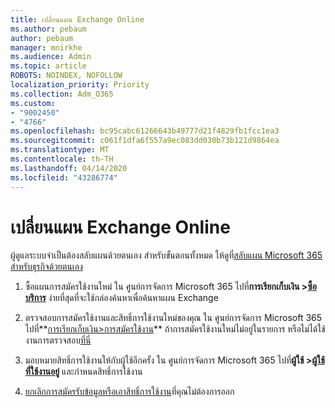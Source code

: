 ```yaml
---
title: เปลี่ยนแผน Exchange Online
ms.author: pebaum
author: pebaum
manager: mnirkhe
ms.audience: Admin
ms.topic: article
ROBOTS: NOINDEX, NOFOLLOW
localization_priority: Priority
ms.collection: Adm_O365
ms.custom:
- "9002450"
- "4766"
ms.openlocfilehash: bc95cabc61266643b49777d21f4829fb1fcc1ea3
ms.sourcegitcommit: c061f1dfa6f557a9ec083dd030b73b121d9864ea
ms.translationtype: MT
ms.contentlocale: th-TH
ms.lasthandoff: 04/14/2020
ms.locfileid: "43286774"
---
```

# <a name="change-exchange-online-plans"></a>เปลี่ยนแผน Exchange Online

ผู้ดูแลระบบจําเป็นต้องสลับแผนด้วยตนเอง สําหรับขั้นตอนทั้งหมด ให้ดูที่[สลับแผน Microsoft 365 สําหรับธุรกิจด้วยตนเอง](https://docs.microsoft.com/microsoft-365/commerce/subscriptions/switch-plans-manually?view=o365-worldwide)

1. ซื้อแผนการสมัครใช้งานใหม่ ใน ศูนย์การจัดการ Microsoft 365 ไปที่**การเรียกเก็บเงิน >[ซื้อ บริการ](https://go.microsoft.com/fwlink/p/?linkid=868433)** ง่ายที่สุดที่จะใช้กล่องค้นหาเพื่อค้นหาแผน Exchange

2. ตรวจสอบการสมัครใช้งานและสิทธิ์การใช้งานใหม่ของคุณ ใน ศูนย์การจัดการ Microsoft 365 ไปที่**[การเรียกเก็บเงิน>การสมัครใช้งาน](https://go.microsoft.com/fwlink/p/?linkid=842054)** ถ้าการสมัครใช้งานใหม่ไม่อยู่ในรายการ หรือไม่ได้ใช้งานการตรวจสอบ[ที่นี่](https://docs.microsoft.com/en-us/microsoft-365/commerce/subscriptions/switch-plans-manually?view=o365-worldwide#the-new-subscription-isnt-listed-or-isnt-active)

3. มอบหมายสิทธิ์การใช้งานให้กับผู้ใช้อีกครั้ง ใน ศูนย์การจัดการ Microsoft 365 ไปที่**ผู้ใช้ >[ผู้ใช้ที่ใช้งานอยู่](https://go.microsoft.com/fwlink/p/?linkid=834822)** และกําหนดสิทธิ์การใช้งาน

4. [ยกเลิกการสมัครรับข้อมูลหรือเอาสิทธิ์การใช้งาน](https://docs.microsoft.com/microsoft-365/commerce/subscriptions/switch-plans-manually?view=o365-worldwide#step-5-cancel-subscriptions-or-remove-licenses-that-you-no-longer-need-optional)ที่คุณไม่ต้องการออก
